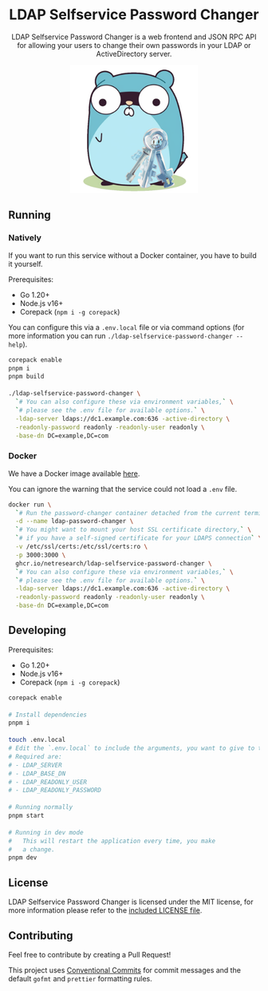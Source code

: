 <div align=center>
  <h1>LDAP Selfservice Password Changer</h1>

  <span>LDAP Selfservice Password Changer is a web frontend and JSON RPC API for allowing your users to change their own passwords in your LDAP or ActiveDirectory server.</span>

  <img src="./internal/web/static/logo.webp" height="256">
</div>

## Running

### Natively

If you want to run this service without a Docker container, you have to build it yourself.

Prerequisites:

- Go 1.20+
- Node.js v16+
- Corepack (`npm i -g corepack`)

You can configure this via a `.env.local` file or via command options (for more information you can run `./ldap-selfservice-password-changer --help`).

<!-- Multiline comment idea taken from https://stackoverflow.com/a/12797512 -->

```bash
corepack enable
pnpm i
pnpm build

./ldap-selfservice-password-changer \
  `# You can also configure these via environment variables,` \
  `# please see the .env file for available options.` \
  -ldap-server ldaps://dc1.example.com:636 -active-directory \
  -readonly-password readonly -readonly-user readonly \
  -base-dn DC=example,DC=com
```

### Docker

We have a Docker image available [here](https://github.com/netresearch/ldap-selfservice-password-changer/pkgs/container/ldap-selfservice-password-changer).

You can ignore the warning that the service could not load a `.env` file.

<!-- Multiline comment idea taken from https://stackoverflow.com/a/12797512 -->

```bash
docker run \
  `# Run the password-changer container detached from the current terminal` \
  -d --name ldap-password-changer \
  `# You might want to mount your host SSL certificate directory,` \
  `# if you have a self-signed certificate for your LDAPS connection` \
  -v /etc/ssl/certs:/etc/ssl/certs:ro \
  -p 3000:3000 \
  ghcr.io/netresearch/ldap-selfservice-password-changer \
  `# You can also configure these via environment variables,` \
  `# please see the .env file for available options.` \
  -ldap-server ldaps://dc1.example.com:636 -active-directory \
  -readonly-password readonly -readonly-user readonly \
  -base-dn DC=example,DC=com
```

## Developing

Prerequisites:

- Go 1.20+
- Node.js v16+
- Corepack (`npm i -g corepack`)

```bash
corepack enable

# Install dependencies
pnpm i

touch .env.local
# Edit the `.env.local` to include the arguments, you want to give to the application.
# Required are:
# - LDAP_SERVER
# - LDAP_BASE_DN
# - LDAP_READONLY_USER
# - LDAP_READONLY_PASSWORD

# Running normally
pnpm start

# Running in dev mode
#   This will restart the application every time, you make
#   a change.
pnpm dev
```

## License

LDAP Selfservice Password Changer is licensed under the MIT license, for more information please refer to the [included LICENSE file](LICENSE).

## Contributing

Feel free to contribute by creating a Pull Request!

This project uses [Conventional Commits](https://www.conventionalcommits.org/en/v1.0.0/) for commit messages and the default `gofmt` and `prettier` formatting rules.
